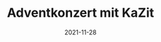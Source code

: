 ---
visible: true
date: 2021-11-28
title: Adventkonzert mit KaZit
description: >-
  Pfarrkirche Thüringen// 18.00 Uhr
---